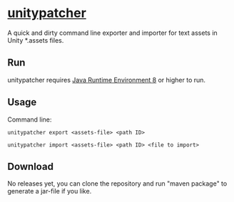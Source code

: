 # [unitypatcher](https://github.com/synogen/unitypatcher)
A quick and dirty command line exporter and importer for text assets in Unity *.assets files.

## Run

unitypatcher requires [Java Runtime Environment 8](http://www.oracle.com/technetwork/java/javase/downloads/jre8-downloads-2133155.html) or higher to run.

## Usage

Command line:

`unitypatcher export <assets-file> <path ID>`

`unitypatcher import <assets-file> <path ID> <file to import>`

## Download

No releases yet, you can clone the repository and run "maven package" to generate a jar-file if you like. 